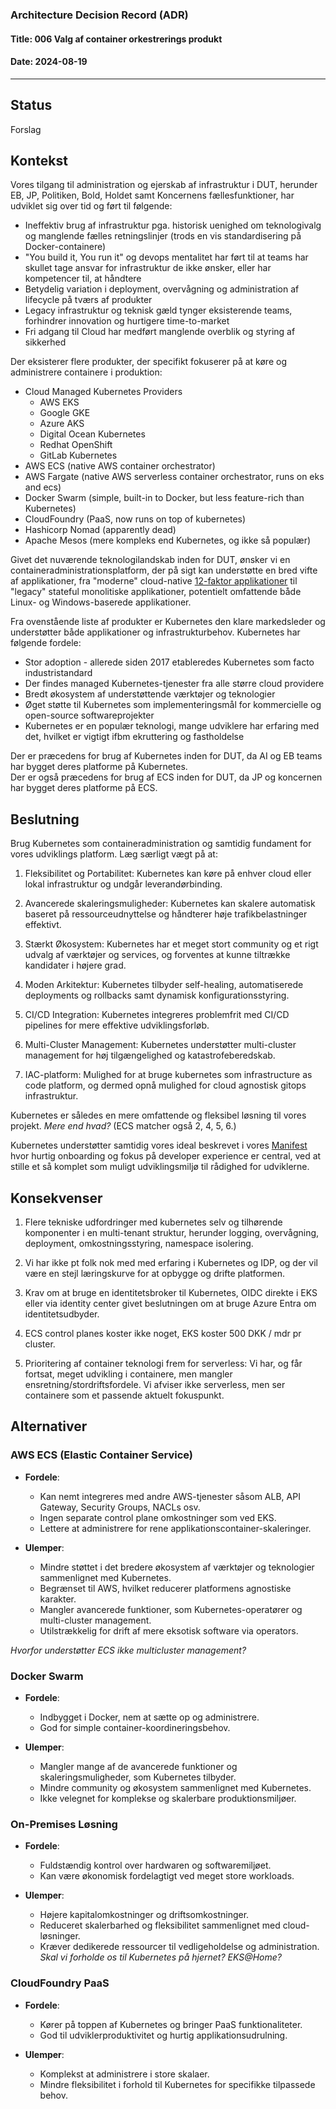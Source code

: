 ### Architecture Decision Record (ADR)

#### Title: 006 Valg af container orkestrerings produkt

#### Date: 2024-08-19

---

## Status

Forslag

## Kontekst

Vores tilgang til administration og ejerskab af infrastruktur i DUT, herunder EB, JP, Politiken, Bold, Holdet samt Koncernens fællesfunktioner, har udviklet sig over tid og ført til følgende:

- Ineffektiv brug af infrastruktur pga. historisk uenighed om teknologivalg og manglende fælles retningslinjer (trods en vis standardisering på Docker-containere)
- "You build it, You run it" og devops mentalitet har ført til at teams har skullet tage ansvar for infrastruktur de ikke ønsker, eller har kompetencer til, at håndtere
- Betydelig variation i deployment, overvågning og administration af lifecycle på tværs af produkter
- Legacy infrastruktur og teknisk gæld tynger eksisterende teams, forhindrer innovation og hurtigere time-to-market
- Fri adgang til Cloud har medført manglende overblik og styring af sikkerhed

Der eksisterer flere produkter, der specifikt fokuserer på at køre og administrere containere i produktion:

- Cloud Managed Kubernetes Providers
  - AWS EKS
  - Google GKE
  - Azure AKS
  - Digital Ocean Kubernetes
  - Redhat OpenShift
  - GitLab Kubernetes
- AWS ECS (native AWS container orchestrator)
- AWS Fargate (native AWS serverless container orchestrator, runs on eks and ecs)
- Docker Swarm (simple, built-in to Docker, but less feature-rich than Kubernetes)
- CloudFoundry (PaaS, now runs on top of kubernetes)
- Hashicorp Nomad (apparently dead)
- Apache Mesos (mere kompleks end Kubernetes, og ikke så populær)

Givet det nuværende teknologilandskab inden for DUT, ønsker vi en containeradministrationsplatform, der på sigt kan understøtte en bred vifte af applikationer, fra "moderne" cloud-native [12-faktor applikationer](https://12factor.net) til "legacy" stateful monolitiske applikationer, potentielt omfattende både Linux- og Windows-baserede applikationer.

Fra ovenstående liste af produkter er Kubernetes den klare markedsleder og understøtter både applikationer og infrastrukturbehov. Kubernetes har følgende fordele:

- Stor adoption - allerede siden 2017 etableredes Kubernetes som facto industristandard
- Der findes managed Kubernetes-tjenester fra alle større cloud providere
- Bredt økosystem af understøttende værktøjer og teknologier
- Øget støtte til Kubernetes som implementeringsmål for kommercielle og open-source softwareprojekter
- Kubernetes er en populær teknologi, mange udviklere har erfaring med det, hvilket er vigtigt ifbm ekruttering og fastholdelse

Der er præcedens for brug af Kubernetes inden for DUT, da AI og EB teams har bygget deres platforme på Kubernetes.   
Der er også præcedens for brug af ECS inden for DUT, da JP og koncernen har bygget deres platforme på ECS.

## Beslutning

Brug Kubernetes som containeradministration og samtidig fundament for vores udviklings platform. Læg særligt vægt på at:

1. Fleksibilitet og Portabilitet: Kubernetes kan køre på enhver cloud eller lokal infrastruktur og undgår leverandørbinding.

2. Avancerede skaleringsmuligheder: Kubernetes kan skalere automatisk baseret på ressourceudnyttelse og håndterer høje trafikbelastninger effektivt.

3. Stærkt Økosystem: Kubernetes har et meget stort community og et rigt udvalg af værktøjer og services, og forventes at kunne tiltrække kandidater i højere grad.

4. Moden Arkitektur: Kubernetes tilbyder self-healing, automatiserede deployments og rollbacks samt dynamisk konfigurationsstyring.

5. CI/CD Integration: Kubernetes integreres problemfrit med CI/CD pipelines for mere effektive udviklingsforløb.

6. Multi-Cluster Management: Kubernetes understøtter multi-cluster management for høj tilgængelighed og katastrofeberedskab.

7. IAC-platform: Mulighed for at bruge kubernetes som infrastructure as code platform, og dermed opnå mulighed for cloud agnostisk gitops infrastruktur.

Kubernetes er således en mere omfattende og fleksibel løsning til vores projekt.
*Mere end hvad?*  (ECS matcher også 2, 4, 5, 6.)

Kubernetes understøtter samtidig vores ideal beskrevet i vores [Manifest](https://github.com/test-jppolitikenshus/internal-developer-platform/wiki/Manifest) hvor hurtig onboarding og fokus på developer experience er central, ved at stille et så komplet som muligt udviklingsmiljø til rådighed for udviklerne.

## Konsekvenser

1. Flere tekniske udfordringer med kubernetes selv og tilhørende komponenter i en multi-tenant struktur, herunder logging, overvågning, deployment, omkostningsstyring, namespace isolering.

2. Vi har ikke pt folk nok med med erfaring i Kubernetes og IDP, og der vil være en stejl læringskurve for at opbygge og drifte platformen.

3. Krav om at bruge en identitetsbroker til Kubernetes, OIDC direkte i EKS eller via identity center givet beslutningen om at bruge Azure Entra om identitetsudbyder.

4. ECS control planes koster ikke noget, EKS koster 500 DKK / mdr pr cluster.

5. Prioritering af container teknologi frem for serverless: Vi har, og får fortsat, meget udvikling i containere, men mangler ensretning/stordriftsfordele. Vi afviser ikke serverless, men ser containere som et passende aktuelt fokuspunkt.

## Alternativer

### AWS ECS (Elastic Container Service)

- **Fordele**:
  - Kan nemt integreres med andre AWS-tjenester såsom ALB, API Gateway, Security Groups, NACLs osv.
  - Ingen separate control plane omkostninger som ved EKS.
  - Lettere at administrere for rene applikationscontainer-skaleringer.

- **Ulemper**:
  - Mindre støttet i det bredere økosystem af værktøjer og teknologier sammenlignet med Kubernetes.
  - Begrænset til AWS, hvilket reducerer platformens agnostiske karakter.
  - Mangler avancerede funktioner, som Kubernetes-operatører og multi-cluster management.
  - Utilstrækkelig for drift af mere eksotisk software via operators.

*Hvorfor understøtter ECS ikke multicluster management?*

### Docker Swarm

- **Fordele**:
  - Indbygget i Docker, nem at sætte op og administrere.
  - God for simple container-koordineringsbehov.

- **Ulemper**:
  - Mangler mange af de avancerede funktioner og skaleringsmuligheder, som Kubernetes tilbyder.
  - Mindre community og økosystem sammenlignet med Kubernetes.
  - Ikke velegnet for komplekse og skalerbare produktionsmiljøer.

### On-Premises Løsning

- **Fordele**:
  - Fuldstændig kontrol over hardwaren og softwaremiljøet.
  - Kan være økonomisk fordelagtigt ved meget store workloads.

- **Ulemper**:
  - Højere kapitalomkostninger og driftsomkostninger.
  - Reduceret skalerbarhed og fleksibilitet sammenlignet med cloud-løsninger.
  - Kræver dedikerede ressourcer til vedligeholdelse og administration.
*Skal vi forholde os til Kubernetes på hjernet? EKS@Home?*

### CloudFoundry PaaS

- **Fordele**:
  - Kører på toppen af Kubernetes og bringer PaaS funktionaliteter.
  - God til udviklerproduktivitet og hurtig applikationsudrulning.

- **Ulemper**:
  - Komplekst at administrere i store skalaer.
  - Mindre fleksibilitet i forhold til Kubernetes for specifikke tilpassede behov.

